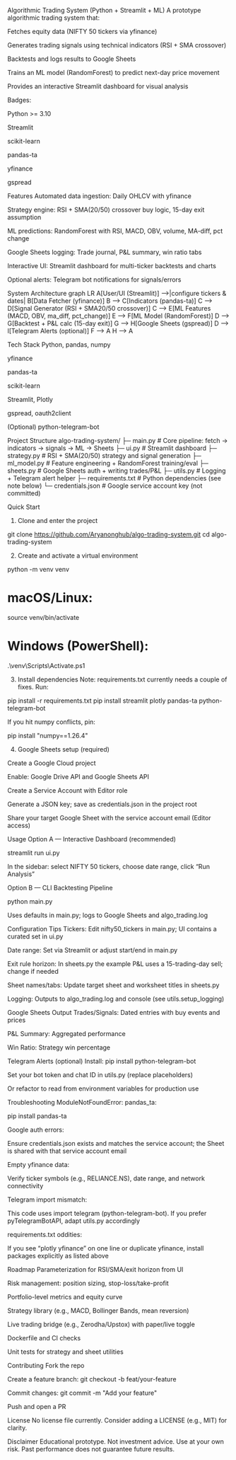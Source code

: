 Algorithmic Trading System (Python + Streamlit + ML)
A prototype algorithmic trading system that:

Fetches equity data (NIFTY 50 tickers via yfinance)

Generates trading signals using technical indicators (RSI + SMA crossover)

Backtests and logs results to Google Sheets

Trains an ML model (RandomForest) to predict next-day price movement

Provides an interactive Streamlit dashboard for visual analysis

Badges:

Python >= 3.10

Streamlit

scikit-learn

pandas-ta

yfinance

gspread

Features
Automated data ingestion: Daily OHLCV with yfinance

Strategy engine: RSI + SMA(20/50) crossover buy logic, 15-day exit assumption

ML predictions: RandomForest with RSI, MACD, OBV, volume, MA-diff, pct change

Google Sheets logging: Trade journal, P&L summary, win ratio tabs

Interactive UI: Streamlit dashboard for multi-ticker backtests and charts

Optional alerts: Telegram bot notifications for signals/errors

System Architecture
graph LR
    A[User/UI (Streamlit)] -->|configure tickers & dates| B[Data Fetcher (yfinance)]
    B --> C[Indicators (pandas-ta)]
    C --> D[Signal Generator (RSI + SMA20/50 crossover)]
    C --> E[ML Features (MACD, OBV, ma_diff, pct_change)]
    E --> F[ML Model (RandomForest)]
    D --> G[Backtest + P&L calc (15-day exit)]
    G --> H[Google Sheets (gspread)]
    D --> I[Telegram Alerts (optional)]
    F --> A
    H --> A

Tech Stack
Python, pandas, numpy

yfinance

pandas-ta

scikit-learn

Streamlit, Plotly

gspread, oauth2client

(Optional) python-telegram-bot

Project Structure
algo-trading-system/
├─ main.py           # Core pipeline: fetch → indicators → signals → ML → Sheets
├─ ui.py             # Streamlit dashboard
├─ strategy.py       # RSI + SMA(20/50) strategy and signal generation
├─ ml_model.py       # Feature engineering + RandomForest training/eval
├─ sheets.py         # Google Sheets auth + writing trades/P&L
├─ utils.py          # Logging + Telegram alert helper
├─ requirements.txt  # Python dependencies (see note below)
└─ credentials.json  # Google service account key (not committed)

Quick Start
1) Clone and enter the project

git clone https://github.com/Aryanonghub/algo-trading-system.git
cd algo-trading-system

2) Create and activate a virtual environment

python -m venv venv
# macOS/Linux: 
source venv/bin/activate
# Windows (PowerShell): 
.\venv\Scripts\Activate.ps1

3) Install dependencies
Note: requirements.txt currently needs a couple of fixes. Run:

pip install -r requirements.txt
pip install streamlit plotly pandas-ta python-telegram-bot

If you hit numpy conflicts, pin:

pip install "numpy==1.26.4"

4) Google Sheets setup (required)

Create a Google Cloud project

Enable: Google Drive API and Google Sheets API

Create a Service Account with Editor role

Generate a JSON key; save as credentials.json in the project root

Share your target Google Sheet with the service account email (Editor access)

Usage
Option A — Interactive Dashboard (recommended)

streamlit run ui.py

In the sidebar: select NIFTY 50 tickers, choose date range, click “Run Analysis”

Option B — CLI Backtesting Pipeline

python main.py

Uses defaults in main.py; logs to Google Sheets and algo_trading.log

Configuration Tips
Tickers: Edit nifty50_tickers in main.py; UI contains a curated set in ui.py

Date range: Set via Streamlit or adjust start/end in main.py

Exit rule horizon: In sheets.py the example P&L uses a 15-trading-day sell; change if needed

Sheet names/tabs: Update target sheet and worksheet titles in sheets.py

Logging: Outputs to algo_trading.log and console (see utils.setup_logging)

Google Sheets Output
Trades/Signals: Dated entries with buy events and prices

P&L Summary: Aggregated performance

Win Ratio: Strategy win percentage

Telegram Alerts (optional)
Install: pip install python-telegram-bot

Set your bot token and chat ID in utils.py (replace placeholders)

Or refactor to read from environment variables for production use

Troubleshooting
ModuleNotFoundError: pandas_ta:

pip install pandas-ta

Google auth errors:

Ensure credentials.json exists and matches the service account; the Sheet is shared with that service account email

Empty yfinance data:

Verify ticker symbols (e.g., RELIANCE.NS), date range, and network connectivity

Telegram import mismatch:

This code uses import telegram (python-telegram-bot). If you prefer pyTelegramBotAPI, adapt utils.py accordingly

requirements.txt oddities:

If you see “plotly yfinance” on one line or duplicate yfinance, install packages explicitly as listed above

Roadmap
Parameterization for RSI/SMA/exit horizon from UI

Risk management: position sizing, stop-loss/take-profit

Portfolio-level metrics and equity curve

Strategy library (e.g., MACD, Bollinger Bands, mean reversion)

Live trading bridge (e.g., Zerodha/Upstox) with paper/live toggle

Dockerfile and CI checks

Unit tests for strategy and sheet utilities

Contributing
Fork the repo

Create a feature branch: git checkout -b feat/your-feature

Commit changes: git commit -m "Add your feature"

Push and open a PR

License
No license file currently. Consider adding a LICENSE (e.g., MIT) for clarity.

Disclaimer
Educational prototype. Not investment advice. Use at your own risk. Past performance does not guarantee future results.